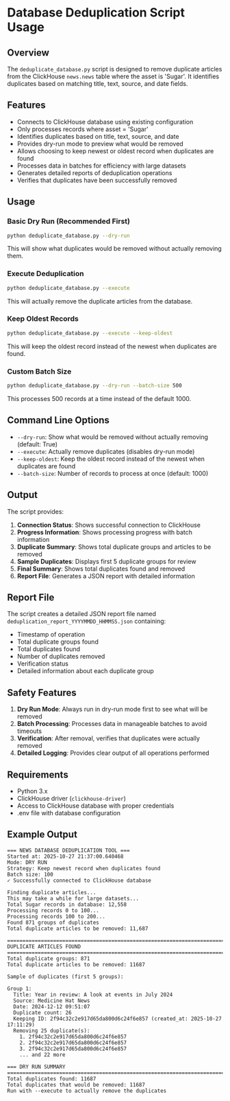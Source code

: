 # Database Deduplication Script Usage

## Overview

The `deduplicate_database.py` script is designed to remove duplicate articles from the ClickHouse `news.news` table where the asset is 'Sugar'. It identifies duplicates based on matching title, text, source, and date fields.

## Features

- Connects to ClickHouse database using existing configuration
- Only processes records where asset = 'Sugar'
- Identifies duplicates based on title, text, source, and date
- Provides dry-run mode to preview what would be removed
- Allows choosing to keep newest or oldest record when duplicates are found
- Processes data in batches for efficiency with large datasets
- Generates detailed reports of deduplication operations
- Verifies that duplicates have been successfully removed

## Usage

### Basic Dry Run (Recommended First)

```bash
python deduplicate_database.py --dry-run
```

This will show what duplicates would be removed without actually removing them.

### Execute Deduplication

```bash
python deduplicate_database.py --execute
```

This will actually remove the duplicate articles from the database.

### Keep Oldest Records

```bash
python deduplicate_database.py --execute --keep-oldest
```

This will keep the oldest record instead of the newest when duplicates are found.

### Custom Batch Size

```bash
python deduplicate_database.py --dry-run --batch-size 500
```

This processes 500 records at a time instead of the default 1000.

## Command Line Options

- `--dry-run`: Show what would be removed without actually removing (default: True)
- `--execute`: Actually remove duplicates (disables dry-run mode)
- `--keep-oldest`: Keep the oldest record instead of the newest when duplicates are found
- `--batch-size`: Number of records to process at once (default: 1000)

## Output

The script provides:

1. **Connection Status**: Shows successful connection to ClickHouse
2. **Progress Information**: Shows processing progress with batch information
3. **Duplicate Summary**: Shows total duplicate groups and articles to be removed
4. **Sample Duplicates**: Displays first 5 duplicate groups for review
5. **Final Summary**: Shows total duplicates found and removed
6. **Report File**: Generates a JSON report with detailed information

## Report File

The script creates a detailed JSON report file named `deduplication_report_YYYYMMDD_HHMMSS.json` containing:

- Timestamp of operation
- Total duplicate groups found
- Total duplicates found
- Number of duplicates removed
- Verification status
- Detailed information about each duplicate group

## Safety Features

1. **Dry Run Mode**: Always run in dry-run mode first to see what will be removed
2. **Batch Processing**: Processes data in manageable batches to avoid timeouts
3. **Verification**: After removal, verifies that duplicates were actually removed
4. **Detailed Logging**: Provides clear output of all operations performed

## Requirements

- Python 3.x
- ClickHouse driver (`clickhouse-driver`)
- Access to ClickHouse database with proper credentials
- .env file with database configuration

## Example Output

```
=== NEWS DATABASE DEDUPLICATION TOOL ===
Started at: 2025-10-27 21:37:00.640468
Mode: DRY RUN
Strategy: Keep newest record when duplicates found
Batch size: 100
✓ Successfully connected to ClickHouse database

Finding duplicate articles...
This may take a while for large datasets...
Total Sugar records in database: 12,558
Processing records 0 to 100...
Processing records 100 to 200...
Found 871 groups of duplicates
Total duplicate articles to be removed: 11,687

================================================================================
DUPLICATE ARTICLES FOUND
================================================================================
Total duplicate groups: 871
Total duplicate articles to be removed: 11687

Sample of duplicates (first 5 groups):

Group 1:
  Title: Year in review: A look at events in July 2024
  Source: Medicine Hat News
  Date: 2024-12-12 09:51:07
  Duplicate count: 26
  Keeping ID: 2f94c32c2e917d65da800d6c24f6e857 (created_at: 2025-10-27 17:11:29)
  Removing 25 duplicate(s):
    1. 2f94c32c2e917d65da800d6c24f6e857
    2. 2f94c32c2e917d65da800d6c24f6e857
    3. 2f94c32c2e917d65da800d6c24f6e857
    ... and 22 more

=== DRY RUN SUMMARY
================================================================================
Total duplicates found: 11687
Total duplicates that would be removed: 11687
Run with --execute to actually remove the duplicates